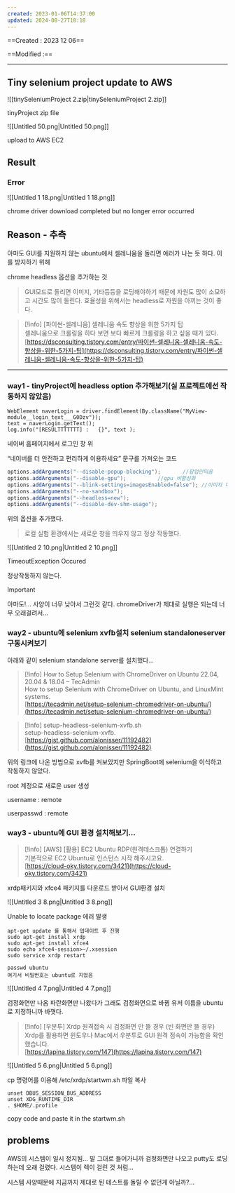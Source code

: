 ```yaml
---
created: 2023-01-06T14:37:00
updated: 2024-08-27T18:18
---
```

==Created : 2023 12 06==

==Modified :==

---

  

## Tiny selenium project update to AWS

![[tinySeleniumProject 2.zip|tinySeleniumProject 2.zip]]

tinyProject zip file

  

![[Untitled 50.png|Untitled 50.png]]

upload to AWS EC2

  

## Result

### Error

![[Untitled 1 18.png|Untitled 1 18.png]]

chrome driver download completed but no longer error occurred

  

## Reason - 추측

아마도 GUI를 지원하지 않는 ubuntu에서 셀레니움을 돌리면 에러가 나는 듯 하다. 이를 방지하기 위헤

chrome headless 옵션을 추가하는 것

  

> GUI모드로 돌리면 이미지, 기타등등을 로딩해야하기 때문에 자원도 많이 소모하고 시간도 많이 돌린다. 효율성을 위해서는 headless로 자원을 아끼는 것이 좋다.

> [!info] [파이썬-셀레니움] 셀레니움 속도 향상을 위한 5가지 팁  
> 셀레니움으로 크롤링을 하다 보면 보다 빠르게 크롤링을 하고 싶을 때가 있다.  
> [https://dsconsulting.tistory.com/entry/파이썬-셀레니움-셀레니움-속도-향상을-위한-5가지-팁](https://dsconsulting.tistory.com/entry/파이썬-셀레니움-셀레니움-속도-향상을-위한-5가지-팁)  

  

  

---

  

### way1 - tinyProject에 headless option 추가해보기(실 프로젝트에선 작동하지 않았음)

```Shell
WebElement naverLogin = driver.findElement(By.className("MyView-module__login_text___G0Dzv"));
text = naverLogin.getText();
log.info("[RESULTTTTTTT] :   {}", text );
```

네이버 홈페이지에서 로그인 창 위

“네이버를 더 안전하고 편리하게 이용하세요” 문구를 가져오는 코드

```Java
options.addArguments("--disable-popup-blocking");       //팝업안띄움
options.addArguments("--disable-gpu");			//gpu 비활성화
options.addArguments("--blink-settings=imagesEnabled=false"); //이미지 다운 안받음
options.addArguments("--no-sandbox");
options.addArguments("--headless=new");
options.addArguments("--disable-dev-shm-usage");
```

위의 옵션을 추가했다.

> 로컬 실험 환경에서는 새로운 창을 띄우지 않고 정상 작동했다.

![[Untitled 2 10.png|Untitled 2 10.png]]

TimeoutException Occured

정상작동하지 않는다.

> [!important]  
> 아마도!… 사양이 너무 낮아서 그런것 같다. chromeDriver가 제대로 실행은 되는데 너무 오래걸려서…  

### way2 - ubuntu에 selenium xvfb설치 selenium standaloneserver 구동시켜보기

아래와 같이 selenium standalone server를 설치했다…

> [!info] How to Setup Selenium with ChromeDriver on Ubuntu 22.04, 20.04 & 18.04 – TecAdmin  
> How to setup Selenium with ChromeDriver on Ubuntu, and LinuxMint systems.  
> [https://tecadmin.net/setup-selenium-chromedriver-on-ubuntu/](https://tecadmin.net/setup-selenium-chromedriver-on-ubuntu/)  

  

> [!info] setup-headless-selenium-xvfb.sh  
> setup-headless-selenium-xvfb.  
> [https://gist.github.com/alonisser/11192482](https://gist.github.com/alonisser/11192482)  

  

위의 링크에 나온 방법으로 xvfb를 켜보았지만 SpringBoot에 selenium을 이식하고 작동하지 않았다.

root 계정으로 새로운 user 생성

username : remote

userpasswd : remote

  

  

### way3 - ubuntu에 GUI 환경 설치해보기…

> [!info] [AWS] [활용] EC2 Ubuntu RDP(원격데스크톱) 연결하기  
> 기본적으로 EC2 Ubuntu로 인스턴스 시작 해주시고요.  
> [https://cloud-oky.tistory.com/3421](https://cloud-oky.tistory.com/3421)  

xrdp패키지와 xfce4 패키지를 다운로드 받아서 GUI환경 설치

![[Untitled 3 8.png|Untitled 3 8.png]]

Unable to locate package 에러 발생

```Shell
apt-get update 를 통해서 업데이트 후 진행
sudo apt-get install xrdp
sudo apt-get install xfce4
sudo echo xfce4-session>~/.xsession   
sudo service xrdp restart
 
passwd ubuntu
여기서 비밀번호는 ubuntu로 지었음
```

  

![[Untitled 4 7.png|Untitled 4 7.png]]

검정화면만 나옴 파란화면만 나왔다가 그래도 검정화면으로 바뀜 유저 이름을 ubuntu로 지정하니까 바꼇다.

> [!info] [우분투] Xrdp 원격접속 시 검정화면 만 뜰 경우 (빈 화면만 뜰 경우)  
> Xrdp를 활용하면 윈도우나 Mac에서 우분투로 GUI 원격 접속이 가능함을 확인했습니다.  
> [https://lapina.tistory.com/147](https://lapina.tistory.com/147)  

![[Untitled 5 6.png|Untitled 5 6.png]]

cp 명령어를 이용해 /etc/xrdp/startwm.sh 파일 복사

  

```Shell
unset DBUS_SESSION_BUS_ADDRESS 
unset XDG_RUNTIME_DIR 
. $HOME/.profile
```

copy code and paste it in the startwm.sh

## problems

AWS의 시스템이 일시 정지됨… 말 그대로 들어가니까 검정화면만 나오고 putty도 로딩하는데 오래 걸렸다. 시스템이 렉이 걸린 것 처럼…

시스템 사양때문에 지금까지 제대로 된 테스트를 돌릴 수 없던게 아닐까?…